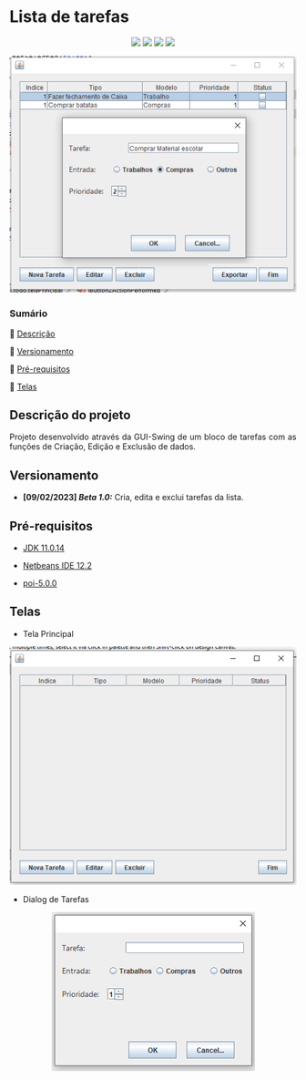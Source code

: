 # Lista de tarefas
<p align="center">
  <img src="https://img.shields.io/static/v1?label=JDK &message=v11.0.14&color=red&style=flat&logo=appveyor&logo=openjdk"/>
  <img src="https://img.shields.io/static/v1?label=Maven &message=v4.0.0&color=orange&style=flat&logo=appveyor&logo=apachemaven"/>
  <img src="http://img.shields.io/static/v1?label=SIZE&message=57.4 KB&color=blueviolet&style=flat"/>
  <img src="http://img.shields.io/static/v1?label=STATUS&message=Em Andamento&color=yellow&style=flat"/>
</p>

 <p align="center"><img src="https://github.com/almeidastor/imgsforreadme/blob/main/TodoList/Todolist0.png"></p>


### Sumário
🔹 [Descrição](#descrição-do-projeto)

🔹 [Versionamento](#versionamento)

🔹 [Pré-requisitos](#pré-requisitos)

🔹 [Telas](#telas)


## Descrição do projeto 
<p align="justify">
Projeto desenvolvido através da GUI-Swing de um bloco de tarefas com as funções de Criação, Edição e Exclusão de dados.

</p>

## Versionamento
* **[09/02/2023] _Beta 1.0:_** Cria, edita e exclui tarefas da lista.



## Pré-requisitos
* <a href="https://www.oracle.com/java/technologies/downloads/#java11">JDK 11.0.14</a></p>
* <a href="https://archive.apache.org/dist/netbeans/netbeans/12.2/">Netbeans IDE 12.2</a></p>
* <a href="https://github.com/almeidastor/imgsforreadme/tree/main/TodoList/poi_5.0.0">poi-5.0.0</a></p>


## Telas
  * Tela Principal
<p align="center"><img src="https://github.com/almeidastor/imgsforreadme/blob/main/TodoList/Todolist1.png"></p>

   * Dialog de Tarefas
<p align="center"><img src="https://github.com/almeidastor/imgsforreadme/blob/main/TodoList/Todolist2.png"></p>

